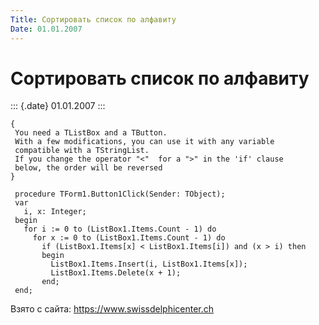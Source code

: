 ```yaml
---
Title: Сортировать список по алфавиту
Date: 01.01.2007
---
```



Сортировать список по алфавиту
==============================

::: {.date}
01.01.2007
:::

    { 
     You need a TListBox and a TButton. 
     With a few modifications, you can use it with any variable 
     compatible with a TStringList. 
     If you change the operator "<"  for a ">" in the 'if' clause 
     below, the order will be reversed 
    }
     
     procedure TForm1.Button1Click(Sender: TObject);
     var
       i, x: Integer;
     begin
       for i := 0 to (ListBox1.Items.Count - 1) do
         for x := 0 to (ListBox1.Items.Count - 1) do
           if (ListBox1.Items[x] < ListBox1.Items[i]) and (x > i) then
           begin
             ListBox1.Items.Insert(i, ListBox1.Items[x]);
             ListBox1.Items.Delete(x + 1);
           end;
     end;

Взято с сайта: <https://www.swissdelphicenter.ch>

 
